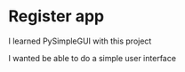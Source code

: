 # Register app

I learned PySimpleGUI with this project

I wanted be able to do a simple user interface
